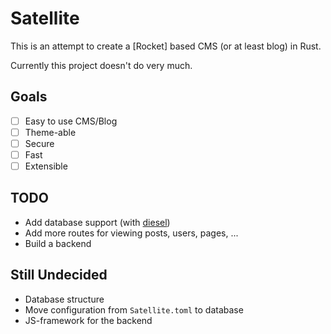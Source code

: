 # Satellite

This is an attempt to create a [Rocket] based CMS (or at least blog) in Rust.

Currently this project doesn't do very much.

## Goals
- [ ] Easy to use CMS/Blog
- [ ] Theme-able
- [ ] Secure
- [ ] Fast
- [ ] Extensible

## TODO
- Add database support (with [diesel])
- Add more routes for viewing posts, users, pages, ...
- Build a backend

## Still Undecided
- Database structure
- Move configuration from `Satellite.toml` to database
- JS-framework for the backend


[diesel]: https://crates.io/crates/diesel